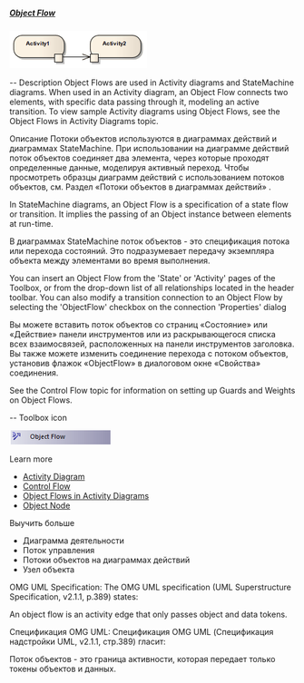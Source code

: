 ##### [Object Flow](https://sparxsystems.com/enterprise_architect_user_guide/15.1/model_domains/objectflow.html)

![](_src/d-objectflow.png)

-- Description
Object Flows are used in Activity diagrams and StateMachine diagrams. When used in an Activity diagram, an Object Flow connects two elements, with specific data passing through it, modeling an active transition. To view sample Activity diagrams using Object Flows, see the Object Flows in Activity Diagrams topic.

Описание
Потоки объектов используются в диаграммах действий и диаграммах StateMachine. При использовании на диаграмме действий поток объектов соединяет два элемента, через которые проходят определенные данные, моделируя активный переход. Чтобы просмотреть образцы диаграмм действий с использованием потоков объектов, см. Раздел «Потоки объектов в диаграммах действий» .

In StateMachine diagrams, an Object Flow is a specification of a state flow or transition. It implies the passing of an Object instance between elements at run-time.

В диаграммах StateMachine поток объектов - это спецификация потока или перехода состояний. Это подразумевает передачу экземпляра объекта между элементами во время выполнения.

You can insert an Object Flow from the 'State' or 'Activity' pages of the Toolbox, or from the drop-down list of all relationships located in the header toolbar. You can also modify a transition connection to an Object Flow by selecting the 'ObjectFlow' checkbox on the connection 'Properties' dialog

Вы можете вставить поток объектов со страниц «Состояние» или «Действие» панели инструментов или из раскрывающегося списка всех взаимосвязей, расположенных на панели инструментов заголовка. Вы также можете изменить соединение перехода с потоком объектов, установив флажок «ObjectFlow» в диалоговом окне «Свойства» соединения.

See the Control Flow topic for information on setting up Guards and Weights on Object Flows.

-- Toolbox icon

![](_src/c-objectflow.png)

Learn more
* [Activity Diagram](https://sparxsystems.com/enterprise_architect_user_guide/15.1/model_domains/activitydiagram.html)
* [Control Flow](https://sparxsystems.com/enterprise_architect_user_guide/15.1/model_domains/controlflow.html)
* [Object Flows in Activity Diagrams](https://sparxsystems.com/enterprise_architect_user_guide/15.1/model_domains/objectflowactivitydiagram.html)
* [Object Node](https://sparxsystems.com/enterprise_architect_user_guide/15.1/model_domains/object_node.html)


Выучить больше
* Диаграмма деятельности
* Поток управления
* Потоки объектов на диаграммах действий
* Узел объекта


OMG UML Specification:
The OMG UML specification (UML Superstructure Specification, v2.1.1, p.389) states:

An object flow is an activity edge that only passes object and data tokens.

Спецификация OMG UML:
Спецификация OMG UML (Спецификация надстройки UML, v2.1.1, стр.389) гласит:

Поток объектов - это граница активности, которая передает только токены объектов и данных.

